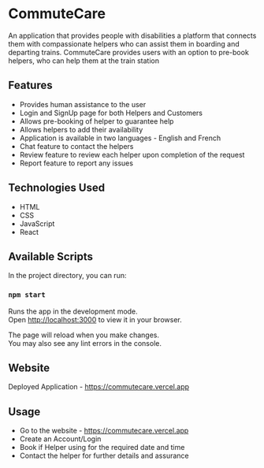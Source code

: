 # CommuteCare

An application that provides people with disabilities a platform that connects them with compassionate helpers who can assist them in boarding and departing trains.
CommuteCare provides users with an option to pre-book helpers, who can help them at the train station

## Features

- Provides human assistance to the user
- Login and SignUp page for both Helpers and Customers
- Allows pre-booking of helper to guarantee help
- Allows helpers to add their availability
- Application is available in two languages - English and French
- Chat feature to contact the helpers
- Review feature to review each helper upon completion of the request
- Report feature to report any issues

## Technologies Used

- HTML
- CSS
- JavaScript
- React

## Available Scripts

In the project directory, you can run:

### `npm start`

Runs the app in the development mode.\
Open [http://localhost:3000](http://localhost:3000) to view it in your browser.

The page will reload when you make changes.\
You may also see any lint errors in the console.

## Website

Deployed Application - https://commutecare.vercel.app

## Usage

- Go to the website - https://commutecare.vercel.app
- Create an Account/Login
- Book if Helper using for the required date and time
- Contact the helper for further details and assurance
